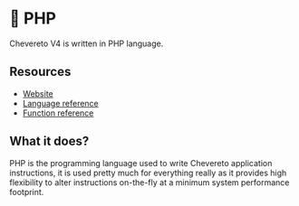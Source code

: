 # 🐘 PHP

Chevereto V4 is written in PHP language.

## Resources

* [Website](https://php.net)
* [Language reference](https://php.net/langref)
* [Function reference](https://php.net/funcref)

## What it does?

PHP is the programming language used to write Chevereto application instructions, it is used pretty much for everything really as it provides high flexibility to alter instructions on-the-fly at a minimum system performance footprint.
